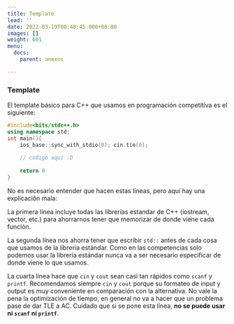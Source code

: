 ```yaml
---
title: Template
lead: ''
date: 2022-03-19T08:48:45.000+00:00
images: []
weight: 601
menu:
  docs:
    parent: anexos

---
```


### Template

El template básico para C++ que usamos en programación competitiva es el siguiente:

```c++
#include<bits/stdc++.h>
using namespace std;
int main(){
	ios_base::sync_with_stdio(0); cin.tie(0);
	
	// codigo aqui :D
	
	return 0
}
```
No es necesario entender que hacen estas líneas, pero aquí hay una explicación mala:

La primera línea incluye todas las librerías estandar de C++ (iostream, vector, etc.) para ahorrarnos tener que memorizar de donde viene cada función.

La segunda línea nos ahorra tener que escribir ```std::``` antes de cada cosa que usamos de la librería estándar. Como en las competencias solo podemos usar la librería estándar nunca va a ser necesario especificar de donde viene lo que usamos.

La cuarta línea hace que ```cin``` y ```cout``` sean casi tan rápidos como ```scanf``` y ```printf```. Recomendamos siempre ```cin``` y ```cout``` porque su formateo de input y output es muy conveniente en comparación con la alternativa. No vale la pena la optimización de tiempo, en general no va a hacer que un problema pase de dar TLE a AC. Cuidado que si se pone esta línea, **no se puede usar ni ```scanf``` ni ```printf```**.
                       
